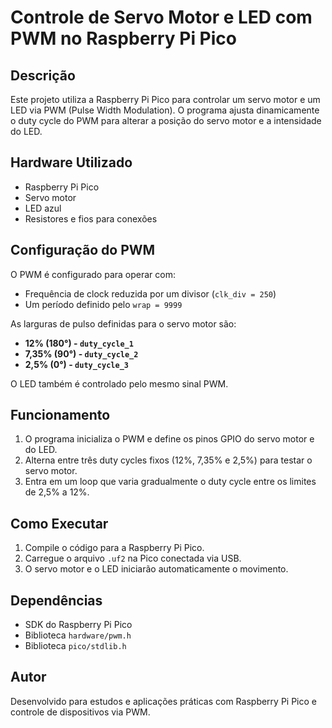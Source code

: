 # Controle de Servo Motor e LED com PWM no Raspberry Pi Pico

## Descrição
Este projeto utiliza a Raspberry Pi Pico para controlar um servo motor e um LED via PWM (Pulse Width Modulation). O programa ajusta dinamicamente o duty cycle do PWM para alterar a posição do servo motor e a intensidade do LED.

## Hardware Utilizado
- Raspberry Pi Pico
- Servo motor
- LED azul
- Resistores e fios para conexões

## Configuração do PWM
O PWM é configurado para operar com:
- Frequência de clock reduzida por um divisor (`clk_div = 250`)
- Um período definido pelo `wrap = 9999`

As larguras de pulso definidas para o servo motor são:
- **12% (180°) - `duty_cycle_1`**
- **7,35% (90°) - `duty_cycle_2`**
- **2,5% (0°) - `duty_cycle_3`**

O LED também é controlado pelo mesmo sinal PWM.

## Funcionamento
1. O programa inicializa o PWM e define os pinos GPIO do servo motor e do LED.
2. Alterna entre três duty cycles fixos (12%, 7,35% e 2,5%) para testar o servo motor.
3. Entra em um loop que varia gradualmente o duty cycle entre os limites de 2,5% a 12%.

## Como Executar
1. Compile o código para a Raspberry Pi Pico.
2. Carregue o arquivo `.uf2` na Pico conectada via USB.
3. O servo motor e o LED iniciarão automaticamente o movimento.

## Dependências
- SDK do Raspberry Pi Pico
- Biblioteca `hardware/pwm.h`
- Biblioteca `pico/stdlib.h`

## Autor
Desenvolvido para estudos e aplicações práticas com Raspberry Pi Pico e controle de dispositivos via PWM.

